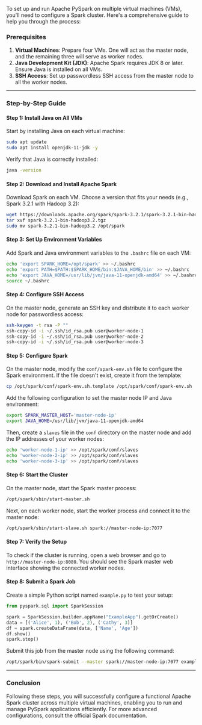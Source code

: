 To set up and run Apache PySpark on multiple virtual machines (VMs), you'll need to configure a Spark cluster. Here's a comprehensive guide to help you through the process:

### Prerequisites
1. **Virtual Machines**: Prepare four VMs. One will act as the master node, and the remaining three will serve as worker nodes.
2. **Java Development Kit (JDK)**: Apache Spark requires JDK 8 or later. Ensure Java is installed on all VMs.
3. **SSH Access**: Set up passwordless SSH access from the master node to all the worker nodes.

---

### Step-by-Step Guide

#### Step 1: Install Java on All VMs
Start by installing Java on each virtual machine:

```bash
sudo apt update
sudo apt install openjdk-11-jdk -y
```

Verify that Java is correctly installed:

```bash
java -version
```

#### Step 2: Download and Install Apache Spark
Download Spark on each VM. Choose a version that fits your needs (e.g., Spark 3.2.1 with Hadoop 3.2):

```bash
wget https://downloads.apache.org/spark/spark-3.2.1/spark-3.2.1-bin-hadoop3.2.tgz
tar xvf spark-3.2.1-bin-hadoop3.2.tgz
sudo mv spark-3.2.1-bin-hadoop3.2 /opt/spark
```

#### Step 3: Set Up Environment Variables
Add Spark and Java environment variables to the `.bashrc` file on each VM:

```bash
echo 'export SPARK_HOME=/opt/spark' >> ~/.bashrc
echo 'export PATH=$PATH:$SPARK_HOME/bin:$JAVA_HOME/bin' >> ~/.bashrc
echo 'export JAVA_HOME=/usr/lib/jvm/java-11-openjdk-amd64' >> ~/.bashrc
source ~/.bashrc
```

#### Step 4: Configure SSH Access
On the master node, generate an SSH key and distribute it to each worker node for passwordless access:

```bash
ssh-keygen -t rsa -P ""
ssh-copy-id -i ~/.ssh/id_rsa.pub user@worker-node-1
ssh-copy-id -i ~/.ssh/id_rsa.pub user@worker-node-2
ssh-copy-id -i ~/.ssh/id_rsa.pub user@worker-node-3
```

#### Step 5: Configure Spark
On the master node, modify the `conf/spark-env.sh` file to configure the Spark environment. If the file doesn't exist, create it from the template:

```bash
cp /opt/spark/conf/spark-env.sh.template /opt/spark/conf/spark-env.sh
```

Add the following configuration to set the master node IP and Java environment:

```bash
export SPARK_MASTER_HOST='master-node-ip'
export JAVA_HOME=/usr/lib/jvm/java-11-openjdk-amd64
```

Then, create a `slaves` file in the `conf` directory on the master node and add the IP addresses of your worker nodes:

```bash
echo 'worker-node-1-ip' >> /opt/spark/conf/slaves
echo 'worker-node-2-ip' >> /opt/spark/conf/slaves
echo 'worker-node-3-ip' >> /opt/spark/conf/slaves
```

#### Step 6: Start the Cluster
On the master node, start the Spark master process:

```bash
/opt/spark/sbin/start-master.sh
```

Next, on each worker node, start the worker process and connect it to the master node:

```bash
/opt/spark/sbin/start-slave.sh spark://master-node-ip:7077
```

#### Step 7: Verify the Setup
To check if the cluster is running, open a web browser and go to `http://master-node-ip:8080`. You should see the Spark master web interface showing the connected worker nodes.

#### Step 8: Submit a Spark Job
Create a simple Python script named `example.py` to test your setup:

```python
from pyspark.sql import SparkSession

spark = SparkSession.builder.appName("ExampleApp").getOrCreate()
data = [('Alice', 1), ('Bob', 2), ('Cathy', 3)]
df = spark.createDataFrame(data, ['Name', 'Age'])
df.show()
spark.stop()
```

Submit this job from the master node using the following command:

```bash
/opt/spark/bin/spark-submit --master spark://master-node-ip:7077 example.py
```

---

### Conclusion
Following these steps, you will successfully configure a functional Apache Spark cluster across multiple virtual machines, enabling you to run and manage PySpark applications efficiently. For more advanced configurations, consult the official Spark documentation.
